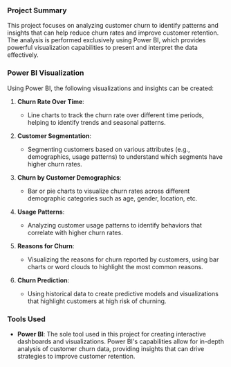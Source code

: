 ### Project Summary

This project focuses on analyzing customer churn to identify patterns and insights that can help reduce churn rates and improve customer retention. The analysis is performed exclusively using Power BI, which provides powerful visualization capabilities to present and interpret the data effectively.

### Power BI Visualization

Using Power BI, the following visualizations and insights can be created:

1. **Churn Rate Over Time**:
   - Line charts to track the churn rate over different time periods, helping to identify trends and seasonal patterns.

2. **Customer Segmentation**:
   - Segmenting customers based on various attributes (e.g., demographics, usage patterns) to understand which segments have higher churn rates.

3. **Churn by Customer Demographics**:
   - Bar or pie charts to visualize churn rates across different demographic categories such as age, gender, location, etc.

4. **Usage Patterns**:
   - Analyzing customer usage patterns to identify behaviors that correlate with higher churn rates.

5. **Reasons for Churn**:
   - Visualizing the reasons for churn reported by customers, using bar charts or word clouds to highlight the most common reasons.

6. **Churn Prediction**:
   - Using historical data to create predictive models and visualizations that highlight customers at high risk of churning.

### Tools Used

- **Power BI**: The sole tool used in this project for creating interactive dashboards and visualizations. Power BI's capabilities allow for in-depth analysis of customer churn data, providing insights that can drive strategies to improve customer retention.
